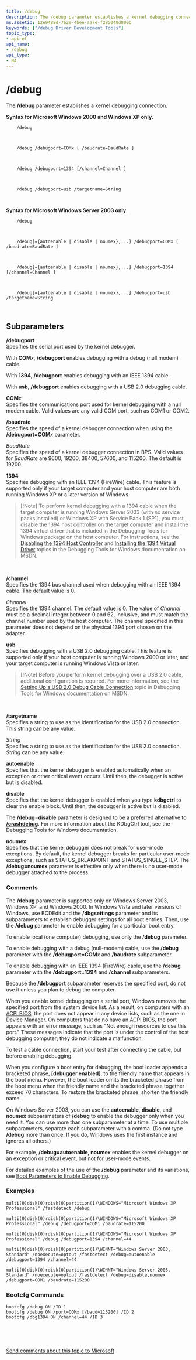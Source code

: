 ```yaml
---
title: /debug
description: The /debug parameter establishes a kernel debugging connection.
ms.assetid: 12e9488d-762e-4bee-aa7e-f285040d800b
keywords: ["/debug Driver Development Tools"]
topic_type:
- apiref
api_name:
- /debug
api_type:
- NA
---
```


/debug
======

The **/debug** parameter establishes a kernel debugging connection.

**Syntax for Microsoft Windows 2000 and Windows XP only.**

``` syntax
    /debug

   
```

``` syntax
    /debug /debugport=COMx [ /baudrate=BaudRate ] 

   
```

``` syntax
    /debug /debugport=1394 [/channel=Channel ] 

   
```

``` syntax
    /debug /debugport=usb /targetname=String

   
```

**Syntax for Microsoft Windows Server 2003 only.**

``` syntax
    /debug

   
```

``` syntax
    /debug[={autoenable | disable | noumex},...] /debugport=COMx [ /baudrate=BaudRate ]

   
```

``` syntax
    /debug[={autoenable | disable | noumex},...] /debugport=1394 [/channel=Channel ]

   
```

``` syntax
    /debug[={autoenable | disable | noumex},...] /debugport=usb /targetname=String

   
```

## Subparameters


<a href="" id="--------debugport------"></a> **/debugport**   
Specifies the serial port used by the kernel debugger.

With **COM***x*, **/debugport** enables debugging with a debug (null modem) cable.

With **1394**, **/debugport** enables debugging with an IEEE 1394 cable.

With **usb**, **/debugport** enables debugging with a USB 2.0 debugging cable.

<a href="" id="-------comx-------------"></a> **COM***x*   
Specifies the communications port used for kernel debugging with a null modem cable. Valid values are any valid COM port, such as COM1 or COM2.

<a href="" id="--------baudrate------"></a> **/baudrate**   
Specifies the speed of a kernel debugger connection when using the **/debugport=COM***x* parameter.

<a href="" id="-------baudrate------"></a> *BaudRate*   
Specifies the speed of a kernel debugger connection in BPS. Valid values for *BaudRate* are 9600, 19200, 38400, 57600, and 115200. The default is 19200.

<a href="" id="-------1394------"></a> **1394**   
Specifies debugging with an IEEE 1394 (FireWire) cable. This feature is supported only if your target computer and your host computer are both running Windows XP or a later version of Windows.

> \[!Note\]
> To perform kernel debugging with a 1394 cable when the target computer is running Windows Server 2003 (with no service packs installed) or Windows XP with Service Pack 1 (SP1), you must disable the 1394 host controller on the target computer and install the 1394 virtual driver that is included in the Debugging Tools for Windows package on the host computer. For instructions, see the [Disabling the 1394 Host Controller](http://go.microsoft.com/fwlink/p/?linkid=113154) and [Installing the 1394 Virtual Driver](http://go.microsoft.com/fwlink/p/?linkid=113153) topics in the Debugging Tools for Windows documentation on MSDN.

 

<a href="" id="-channel"></a>**/channel**  
Specifies the 1394 bus channel used when debugging with an IEEE 1394 cable. The default value is 0.

<a href="" id="-------channel------"></a> *Channel*   
Specifies the 1394 channel. The default value is 0. The value of *Channel* must be a decimal integer between 0 and 62, inclusive, and must match the channel number used by the host computer. The channel specified in this parameter does not depend on the physical 1394 port chosen on the adapter.

<a href="" id="-------usb------"></a> **usb**   
Specifies debugging with a USB 2.0 debugging cable. This feature is supported only if your host computer is running Windows 2000 or later, and your target computer is running Windows Vista or later.

> \[!Note\]
> Before you perform kernel debugging over a USB 2.0 cable, additional configuration is required. For more information, see the [Setting Up a USB 2.0 Debug Cable Connection](http://go.microsoft.com/fwlink/p/?linkid=113153) topic in Debugging Tools for Windows documentation on MSDN.

 

<a href="" id="--------targetname------"></a> **/targetname**   
Specifies a string to use as the identification for the USB 2.0 connection. This string can be any value.

<a href="" id="-------string------"></a> *String*   
Specifies a string to use as the identification for the USB 2.0 connection. *String* can be any value.

<a href="" id="-------autoenable------"></a> **autoenable**   
Specifies that the kernel debugger is enabled automatically when an exception or other critical event occurs. Until then, the debugger is active but is disabled.

<a href="" id="-------disable------"></a> **disable**   
Specifies that the kernel debugger is enabled when you type **kdbgctrl** to clear the enable block. Until then, the debugger is active but is disabled.

The **/debug=disable** parameter is designed to be a preferred alternative to [**/crashdebug**](-crashdebug.md). For more information about the KDbgCtrl tool, see the Debugging Tools for Windows documentation.

<a href="" id="-------noumex------"></a> **noumex**   
Specifies that the kernel debugger does not break for user-mode exceptions. By default, the kernel debugger breaks for particular user-mode exceptions, such as STATUS\_BREAKPOINT and STATUS\_SINGLE\_STEP. The **/debug=noumex** parameter is effective only when there is no user-mode debugger attached to the process.

### Comments

The **/debug** parameter is supported only on Windows Server 2003, Windows XP, and Windows 2000. In Windows Vista and later versions of Windows, use BCDEdit and the **/dbgsettings** parameter and its subparameters to establish debugger settings for all boot entries. Then, use the **/debug** parameter to enable debugging for a particular boot entry.

To enable local (one computer) debugging, use only the **/debug** parameter.

To enable debugging with a debug (null-modem) cable, use the **/debug** parameter with the **/debugport=COM***x* and **/baudrate** subparameter.

To enable debugging with an IEEE 1394 (FireWire) cable, use the **/debug** parameter with the **/debugport=1394** and **/channel** subparameters.

Because the **/debugport** subparameter reserves the specified port, do not use it unless you plan to debug the computer.

When you enable kernel debugging on a serial port, Windows removes the specified port from the system device list. As a result, on computers with an [ACPI BIOS](https://msdn.microsoft.com/library/windows/hardware/ff540487), the port does not appear in any device lists, such as the one in Device Manager. On computers that do no have an ACPI BIOS, the port appears with an error message, such as "Not enough resources to use this port." These messages indicate that the port is under the control of the host debugging computer; they do not indicate a malfunction.

To test a cable connection, start your test after connecting the cable, but before enabling debugging.

When you configure a boot entry for debugging, the boot loader appends a bracketed phrase, **\[debugger enabled\]**, to the friendly name that appears in the boot menu. However, the boot loader omits the bracketed phrase from the boot menu when the friendly name and the bracketed phrase together exceed 70 characters. To restore the bracketed phrase, shorten the friendly name.

On Windows Server 2003, you can use the **autoenable**, **disable**, and **noumex** subparameters of **/debug** to enable the debugger only when you need it. You can use more than one subparameter at a time. To use multiple subparameters, separate each subparameter with a comma. (Do not type **/debug** more than once. If you do, Windows uses the first instance and ignores all others.)

For example, **/debug=autoenable, noumex** enables the kernel debugger on an exception or critical event, but not for user-mode events.

For detailed examples of the use of the **/debug** parameter and its variations, see [Boot Parameters to Enable Debugging](https://msdn.microsoft.com/library/windows/hardware/ff542279).

### Examples

```
multi(0)disk(0)rdisk(0)partition(1)\WINDOWS="Microsoft Windows XP Professional" /fastdetect /debug

multi(0)disk(0)rdisk(0)partition(1)\WINDOWS="Microsoft Windows XP Professional" /debug /debugport=COM1 /baudrate=115200

multi(0)disk(0)rdisk(0)partition(1)\WINDOWS="Microsoft Windows XP Professional" /debug /debugport=1394 /channel=44

multi(0)disk(0)rdisk(0)partition(1)\WINNT="Windows Server 2003, Standard" /noexecute=optout /fastdetect /debug=autoenable /debugport=1394 /channel=44

multi(0)disk(0)rdisk(0)partition(1)\WINNT="Windows Server 2003, Standard" /noexecute=optout /fastdetect /debug=disable,noumex /debugport=COM1 /baudrate=115200
```

### Bootcfg Commands

```
bootcfg /debug ON /ID 1
bootcfg /debug ON /port=COMx [/baud=115200] /ID 2
bootcfg /dbg1394 ON /channel=44 /ID 3
```

 

 

[Send comments about this topic to Microsoft](mailto:wsddocfb@microsoft.com?subject=Documentation%20feedback%20%5Bdevtest\devtest%5D:%20/debug%20%20RELEASE:%20%281/17/2018%29&body=%0A%0APRIVACY%20STATEMENT%0A%0AWe%20use%20your%20feedback%20to%20improve%20the%20documentation.%20We%20don't%20use%20your%20email%20address%20for%20any%20other%20purpose,%20and%20we'll%20remove%20your%20email%20address%20from%20our%20system%20after%20the%20issue%20that%20you're%20reporting%20is%20fixed.%20While%20we're%20working%20to%20fix%20this%20issue,%20we%20might%20send%20you%20an%20email%20message%20to%20ask%20for%20more%20info.%20Later,%20we%20might%20also%20send%20you%20an%20email%20message%20to%20let%20you%20know%20that%20we've%20addressed%20your%20feedback.%0A%0AFor%20more%20info%20about%20Microsoft's%20privacy%20policy,%20see%20http://privacy.microsoft.com/default.aspx. "Send comments about this topic to Microsoft")




